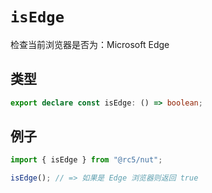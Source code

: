 # `isEdge`

检查当前浏览器是否为：Microsoft Edge

## 类型

```ts
export declare const isEdge: () => boolean;
```

## 例子

```ts
import { isEdge } from "@rc5/nut";

isEdge(); // => 如果是 Edge 浏览器则返回 true
```
